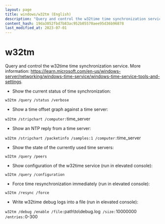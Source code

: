 ```yaml
---
layout: page
title: windows/w32tm (English)
description: "Query and control the w32time time synchronization service."
content_hash: 19da3052fbd7b83ac952b05570aee95d36b96878
last_modified_at: 2023-07-01
---
```

# w32tm

Query and control the w32time time synchronization service.
More information: <https://learn.microsoft.com/en-us/windows-server/networking/windows-time-service/windows-time-service-tools-and-settings>.

- Show the current status of time synchronization:

`w32tm /query /status /verbose`

- Show a time offset graph against a time server:

`w32tm /stripchart /computer:`<span class="tldr-var badge badge-pill bg-dark-lm bg-white-dm text-white-lm text-dark-dm font-weight-bold">time_server</span>

- Show an NTP reply from a time server:

`w32tm /stripchart /packetinfo /samples:1 /computer:`<span class="tldr-var badge badge-pill bg-dark-lm bg-white-dm text-white-lm text-dark-dm font-weight-bold">time_server</span>

- Show the state of the currently used time servers:

`w32tm /query /peers`

- Show configuration of the w32time service (run in elevated console):

`w32tm /query /configuration`

- Force time resynchronization immediately (run in elevated console):

`w32tm /resync /force`

- Write w32time debug logs into a file (run in elevated console):

`w32tm /debug /enable /file:`<span class="tldr-var badge badge-pill bg-dark-lm bg-white-dm text-white-lm text-dark-dm font-weight-bold">path\to\debug.log</span>` /size:`<span class="tldr-var badge badge-pill bg-dark-lm bg-white-dm text-white-lm text-dark-dm font-weight-bold">10000000</span>` /entries:`<span class="tldr-var badge badge-pill bg-dark-lm bg-white-dm text-white-lm text-dark-dm font-weight-bold">0-300</span>
